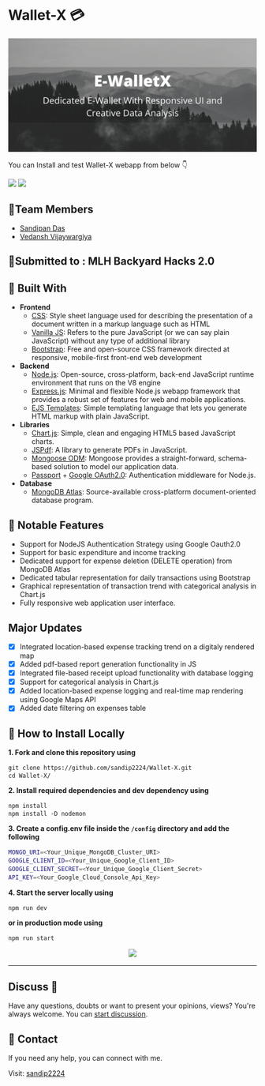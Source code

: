 # Wallet-X 💳
<p align="center">
   <img src="media/banner.png" alt="Logo"/>
</p>

You can Install and test Wallet-X webapp from below 👇

<p>
  <img src="https://img.shields.io/badge/MAINTAINED-YES-brightgreen?style=for-the-badge&logo=appveyor">
  <img src="https://img.shields.io/badge/WEBSITE-UP-green?style=for-the-badge&logo=appveyor">
</p>

<!-- ABOUT THE PROJECT -->

## 🚩Team Members

- [Sandipan Das](#)
- [Vedansh Vijaywargiya](#)

## 🏹Submitted to : MLH Backyard Hacks 2.0

## 🚀 Built With

- **Frontend**
  - [CSS](https://www.w3schools.com/css/): Style sheet language used for describing the presentation of a document written in a markup language such as HTML
  - [Vanilla JS](https://snipcart.com/blog/learn-vanilla-javascript-before-using-js-frameworks): Refers to the pure JavaScript (or we can say plain JavaScript) without any type of additional library
  - [Bootstrap](https://getbootstrap.com/): Free and open-source CSS framework directed at responsive, mobile-first front-end web development
- **Backend**
  - [Node.js](https://nodejs.org/en/): Open-source, cross-platform, back-end JavaScript runtime environment that runs on the V8 engine
  - [Express.js](https://expressjs.com/):  Minimal and flexible Node.js webapp framework that provides a robust set of features for web and mobile applications.
  - [EJS Templates](https://ejs.co/):  Simple templating language that lets you generate HTML markup with plain JavaScript.
- **Libraries**
  - [Chart.js](https://www.chartjs.org/): Simple, clean and engaging HTML5 based JavaScript charts.
  - [JSPdf](https://www.npmjs.com/package/jspdf): A library to generate PDFs in JavaScript.
  - [Mongoose ODM](https://mongoosejs.com/): Mongoose provides a straight-forward, schema-based solution to model our application data.
  - [Passport](http://www.passportjs.org/) + [Google OAuth2.0](http://www.passportjs.org/packages/passport-google-oauth/): Authentication middleware for Node.js.
- **Database**
  - [MongoDB Atlas](https://www.mongodb.com/cloud/atlas): Source-available cross-platform document-oriented database program.

## 🍳 Notable Features

- Support for NodeJS Authentication Strategy using Google Oauth2.0
- Support for basic expenditure and income tracking
- Dedicated support for expense deletion (DELETE operation) from MongoDB Atlas
- Dedicated tabular representation for daily transactions using Bootstrap
- Graphical representation of transaction trend with categorical analysis in Chart.js
- Fully responsive web application user interface.

## Major Updates

- [X] Integrated location-based expense tracking trend on a digitaly rendered map
- [X] Added pdf-based report generation functionality in JS
- [X] Integrated file-based receipt upload functionality with database logging
- [X] Support for categorical analysis in Chart.js
- [X] Added location-based expense logging and real-time map rendering using Google Maps API
- [X] Added date filtering on expenses table

## 🚩 How to Install Locally

**1. Fork and clone this repository using**

   ```
   git clone https://github.com/sandip2224/Wallet-X.git
   cd Wallet-X/
   ```  
   
**2. Install required dependencies and dev dependency using**  

   ```
   npm install
   npm install -D nodemon
   ```  

**3. Create a config.env file inside the `/config` directory and add the following**

   ```bash
   MONGO_URI=<Your_Unique_MongoDB_Cluster_URI>
   GOOGLE_CLIENT_ID=<Your_Unique_Google_Client_ID>
   GOOGLE_CLIENT_SECRET=<Your_Unique_Google_Client_Secret>
   API_KEY=<Your_Google_Cloud_Console_Api_Key>
   ```  
 **4. Start the server locally using**

   ```bash
   npm run dev
   ```  
   **or in production mode using**
   ```bash
   npm run start
   ```  
<div align="center">
  <img src="https://img.shields.io/badge/%20SERVER%20STARTS%20RUNNING%20ON%20PORT-3000-brightgreen?style=for-the-badge"/>
</div>

---

## Discuss 💬

Have any questions, doubts or want to present your opinions, views? You're always welcome. You can [start discussion](https://github.com/sandip2224/Wallet-X/discussions).

## 🥢 Contact
If you need any help, you can connect with me.

Visit: [sandip2224](https://linkedin.com/in/sandipan0164/)
